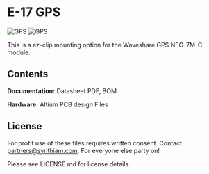 # E-17 GPS

![GPS](https://live.staticflickr.com/65535/47691864122_4524ba2df8_k.jpg)
![GPS](https://live.staticflickr.com/65535/47691864212_29f635baaf_k.jpg)

This is a ez-clip mounting option for the Waveshare GPS NEO-7M-C module.

## Contents

**Documentation:** Datasheet PDF, BOM

**Hardware:** Altium PCB design Files

## License

For profit use of these files requires written consent. Contact partners@synthiam.com. For everyone else party on!

Please see LICENSE.md for license details.
